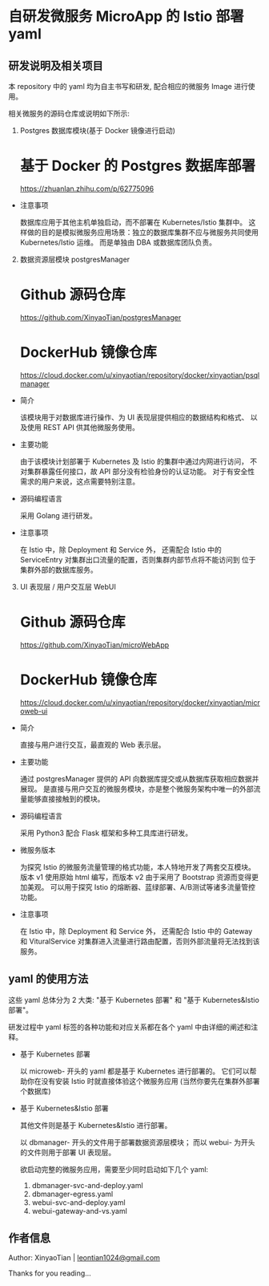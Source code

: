 # 自研发微服务 MicroApp 的 Istio 部署 yaml


## 研发说明及相关项目

本 repository 中的 yaml 均为自主书写和研发, 配合相应的微服务 Image 进行使用。

相关微服务的源码仓库或说明如下所示:

1. Postgres 数据库模块(基于 Docker 镜像进行启动)

    
    # 基于 Docker 的 Postgres 数据库部署
    https://zhuanlan.zhihu.com/p/62775096

- 注意事项

    数据库应用于其他主机单独启动，而不部署在 Kubernetes/Istio 集群中。
    这样做的目的是模拟微服务应用场景：独立的数据库集群不应与微服务共同使用 Kubernetes/Istio 运维。
    而是单独由 DBA 或数据库团队负责。
    
    
2. 数据资源层模块 postgresManager

       
    # Github 源码仓库
    https://github.com/XinyaoTian/postgresManager
    # DockerHub 镜像仓库
    https://cloud.docker.com/u/xinyaotian/repository/docker/xinyaotian/psqlmanager
    
- 简介
    
    该模块用于对数据库进行操作、为 UI 表现层提供相应的数据结构和格式、
    以及使用 REST API 供其他微服务使用。
    
- 主要功能

    由于该模块计划部署于 Kubernetes 及 Istio 的集群中通过内网进行访问，
    不对集群暴露任何接口，故 API 部分没有检验身份的认证功能。
    对于有安全性需求的用户来说，这点需要特别注意。
    
- 源码编程语言

    采用 Golang 进行研发。
    
- 注意事项

    在 Istio 中，除 Deployment 和 Service 外，
    还需配合 Istio 中的 ServiceEntry 对集群出口流量的配置，否则集群内部节点将不能访问到
    位于集群外部的数据库服务。
    
    
3. UI 表现层 / 用户交互层 WebUI


    # Github 源码仓库
    https://github.com/XinyaoTian/microWebApp
    # DockerHub 镜像仓库
    https://cloud.docker.com/u/xinyaotian/repository/docker/xinyaotian/microweb-ui

- 简介

    直接与用户进行交互，最直观的 Web 表示层。
    
- 主要功能

    通过 postgresManager 提供的 API 向数据库提交或从数据库获取相应数据并展现。
    是直接与用户交互的微服务模块，亦是整个微服务架构中唯一的外部流量能够直接接触到的模块。
    
- 源码编程语言

    采用 Python3 配合 Flask 框架和多种工具库进行研发。
    
- 微服务版本

    为探究 Istio 的微服务流量管理的格式功能，本人特地开发了两套交互模块。
    版本 v1 使用原始 html 编写，而版本 v2 由于采用了 Bootstrap 资源而变得更加美观。
    可以用于探究 Istio 的熔断器、蓝绿部署、A/B测试等诸多流量管控功能。
    
- 注意事项

    在 Istio 中，除 Deployment 和 Service 外，
    还需配合 Istio 中的 Gateway 和 VituralService 
    对集群进入流量进行路由配置，否则外部流量将无法找到该服务。
    

## yaml 的使用方法

这些 yaml 总体分为 2 大类: "基于 Kubernetes 部署" 和 "基于 Kubernetes&Istio 部署"。

研发过程中 yaml 标签的各种功能和对应关系都在各个 yaml 中由详细的阐述和注释。

- 基于 Kubernetes 部署

    以 microweb- 开头的 yaml 都是基于 Kubernetes 进行部署的。
    它们可以帮助你在没有安装 Istio 时就直接体验这个微服务应用
    (当然你要先在集群外部署个数据库)
    
- 基于 Kubernetes&Istio 部署

    其他文件则是基于 Kubernetes&Istio 进行部署。
    
    以 dbmanager- 开头的文件用于部署数据资源层模块；
    而以 webui- 为开头的文件则用于部署 UI 表现层。
    
    欲启动完整的微服务应用，需要至少同时启动如下几个 yaml:
    
    1. dbmanager-svc-and-deploy.yaml 
    2. dbmanager-egress.yaml
    3. webui-svc-and-deploy.yaml
    4. webui-gateway-and-vs.yaml
    
    
## 作者信息

Author: XinyaoTian | leontian1024@gmail.com

Thanks for you reading...
    

